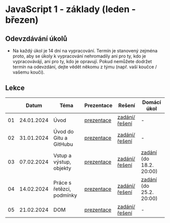 # JavaScript 1 - základy (leden - březen)

## Odevzdávání úkolů

* Na každý úkol je 14 dní na vypracování. Termín je stanovený zejména proto, aby se úkoly k vypracování nehromadily ani pro ty, kdo je vypracovávájí, ani pro ty, kdo je opravují. Pokud nemůžete dodržet termín na odevzdání, dejte vědět někomu z týmu (např. vaší koučce / vašemu kouči).


## Lekce

|    | Datum     | Téma             | Prezentace                                                           | Rešení        | Domácí úkol
| -- | --------- | ---------------- | -------------------------------------------------------------------- | ------------- | -------------
| 01  | 24.01.2024 | Úvod | [prezentace](./pdfs/lekce01.pdf) | [zadání/řešení](./solution/lekce-01.md) | -
| 02  | 31.01.2024 | Úvod do Gitu a GitHubu | [prezentace](./pdfs/lekce02.pdf) | [zadání/řešení](./solution/lekce-02.md) | -
| 03  | 07.02.2024 | Vstup a výstup, objekty | [prezentace](https://kodim.cz/czechitas/js1/lekce/vstup-vystup-objekty/vstup) | [zadání/řešení](./solution/lekce-03.md) | [zadání](./solution/du_treti_lekce.md) (do 18.2. 20:00)
| 04  | 14.02.2024 | Práce s řetězci, podmínky | [prezentace](https://kodim.cz/czechitas/js1/lekce/retezce-podminky/vlastnosti-metody) | [zadání/řešení](./solution/lekce-04.md) | [zadání](./solution/du_ctvrta_lekce.md) (do 25.2. 20:00)
| 05  | 21.02.2024 | DOM | [prezentace](https://kodim.cz/czechitas/js1/lekce/dom-innerhtml/dom) | [zadání/řešení](./solution/lekce-05.md) | -